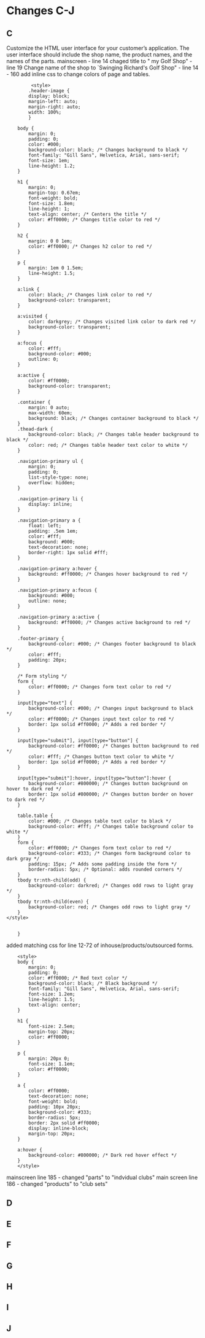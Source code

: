 # Changes C-J

## C
Customize the HTML user interface for your customer’s application. The user interface should include the shop name, the product names, and the names of the parts.
mainscreen  - line 14 chaged title to " my Golf Shop"
            -line 19 Change name of the shop to `Swinging Richard's Golf Shop"
            - line 14 - 160 add inline css to change colors of page and tables.
           
             <style>
            .header-image {
            display: block;
            margin-left: auto;
            margin-right: auto;
            width: 100%;
            }

        body {
            margin: 0;
            padding: 0;
            color: #000;
            background-color: black; /* Changes background to black */
            font-family: "Gill Sans", Helvetica, Arial, sans-serif;
            font-size: 1em;
            line-height: 1.2;
        }

        h1 {
            margin: 0;
            margin-top: 0.67em;
            font-weight: bold;
            font-size: 1.8em;
            line-height: 1;
            text-align: center; /* Centers the title */
            color: #ff0000; /* Changes title color to red */
        }

        h2 {
            margin: 0 0 1em;
            color: #ff0000; /* Changes h2 color to red */
        }

        p {
            margin: 1em 0 1.5em;
            line-height: 1.5;
        }

        a:link {
            color: black; /* Changes link color to red */
            background-color: transparent;
        }

        a:visited {
            color: darkgrey; /* Changes visited link color to dark red */
            background-color: transparent;
        }

        a:focus {
            color: #fff;
            background-color: #000;
            outline: 0;
        }

        a:active {
            color: #ff0000;
            background-color: transparent;
        }

        .container {
            margin: 0 auto;
            max-width: 60em;
            background: black; /* Changes container background to black */
        }
        .thead-dark {
            background-color: black; /* Changes table header background to black */
            color: red; /* Changes table header text color to white */
        }

        .navigation-primary ul {
            margin: 0;
            padding: 0;
            list-style-type: none;
            overflow: hidden;
        }

        .navigation-primary li {
            display: inline;
        }

        .navigation-primary a {
            float: left;
            padding: .5em 1em;
            color: #fff;
            background: #000;
            text-decoration: none;
            border-right: 1px solid #fff;
        }

        .navigation-primary a:hover {
            background: #ff0000; /* Changes hover background to red */
        }

        .navigation-primary a:focus {
            background: #000;
            outline: none;
        }

        .navigation-primary a:active {
            background: #ff0000; /* Changes active background to red */
        }

        .footer-primary {
            background-color: #000; /* Changes footer background to black */
            color: #fff;
            padding: 20px;
        }

        /* Form styling */
        form {
            color: #ff0000; /* Changes form text color to red */
        }

        input[type="text"] {
            background-color: #000; /* Changes input background to black */
            color: #ff0000; /* Changes input text color to red */
            border: 1px solid #ff0000; /* Adds a red border */
        }

        input[type="submit"], input[type="button"] {
            background-color: #ff0000; /* Changes button background to red */
            color: #fff; /* Changes button text color to white */
            border: 1px solid #ff0000; /* Adds a red border */
        }

        input[type="submit"]:hover, input[type="button"]:hover {
            background-color: #800000; /* Changes button background on hover to dark red */
            border: 1px solid #800000; /* Changes button border on hover to dark red */
        }

        table.table {
            color: #000; /* Changes table text color to black */
            background-color: #fff; /* Changes table background color to white */
        }
        form {
            color: #ff0000; /* Changes form text color to red */
            background-color: #333; /* Changes form background color to dark gray */
            padding: 15px; /* Adds some padding inside the form */
            border-radius: 5px; /* Optional: adds rounded corners */
        }
        tbody tr:nth-child(odd) {
            background-color: darkred; /* Changes odd rows to light gray */
        }
        tbody tr:nth-child(even) {
            background-color: red; /* Changes odd rows to light gray */
        }
    </style>


        }
added matching css for line 12-72 of inhouse/products/outsourced forms.

        <style>
        body {
            margin: 0;
            padding: 0;
            color: #ff0000; /* Red text color */
            background-color: black; /* Black background */
            font-family: "Gill Sans", Helvetica, Arial, sans-serif;
            font-size: 1.2em;
            line-height: 1.5;
            text-align: center;
        }

        h1 {
            font-size: 2.5em;
            margin-top: 20px;
            color: #ff0000;
        }

        p {
            margin: 20px 0;
            font-size: 1.1em;
            color: #ff0000;
        }

        a {
            color: #ff0000;
            text-decoration: none;
            font-weight: bold;
            padding: 10px 20px;
            background-color: #333;
            border-radius: 5px;
            border: 2px solid #ff0000;
            display: inline-block;
            margin-top: 20px;
        }

        a:hover {
            background-color: #800000; /* Dark red hover effect */
        }
        </style>
mainscreen line 185 
            - changed "parts" to "indvidual clubs"
main screen line 186
            - changed "products" to "club sets"

## D


## E


## F

## G

## H

## I

## J
